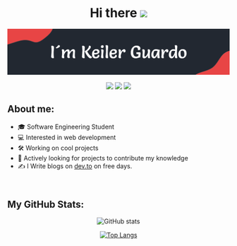 <div align="center">
<h1>Hi there <img src="https://media.giphy.com/media/hvRJCLFzcasrR4ia7z/giphy.gif" width="25px"></h1>
<img src="https://raw.githubusercontent.com/Kelex21/kelex21/main/assets/images/header-1.png?raw=true">
</div>

<div align="center">

<a href="https://twitter.com/KelexG21" target="_blank"><img src="https://shields.io/badge/Twitter-222831?logo=twitter&style=flat-square&logoColor=E84545"></a>
<a href="https://www.instagram.com/kelexg21" target="_blank"><img src="https://shields.io/badge/Instagram-222831?logo=instagram&style=flat-square&logoColor=E84545"></a>
<a href="https://dev.to/kelex21" target="_blank"><img src="https://shields.io/badge/Dev.to-222831?logo=dev.to&style=flat-square&logoColor=E84545"></a>

</div>

## About me:

- 🎓 Software Engineering Student
- 💻 Interested in web development
- 🛠️ Working on cool projects 
- 📡 Actively looking for projects to contribute my knowledge
- ✍️ I Write blogs on [dev.to](https://dev.to/kelex21) on free days.

<br />

## My GitHub Stats:

<div align="center">

![GitHub stats](https://github-readme-stats.vercel.app/api?username=Kelex21&show_icons=true&count_private=true&include_all_commits=false&hide_title=true&bg_color=222831&text_color=FFFFFF&icon_color=e84545&hide_border=false&theme=kacho_ga)

[![Top Langs](https://github-readme-stats.vercel.app/api/top-langs/?username=Kelex21&layout=compact&hide_title=true&langs_count=6&bg_color=222831&text_color=FFFFFF&hide_border=false)](https://github.com/anuraghazra/github-readme-stats)

</div>
